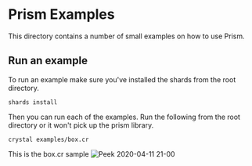 # Prism Examples

This directory contains a number of small examples on how to use Prism.

## Run an example

To run an example make sure you've installed the shards from the root directory.
```
shards install
```

Then you can run each of the examples. Run the following from the root directory or it won't pick up the prism library.
```
crystal examples/box.cr
```

This is the box.cr sample
![Peek 2020-04-11 21-00](https://user-images.githubusercontent.com/166412/79045846-8daa1180-7c37-11ea-85d0-cb80c6547816.gif)
